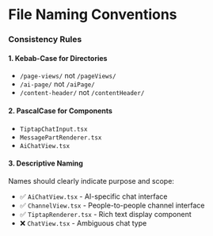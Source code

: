 # File Naming Conventions

### Consistency Rules

#### 1. Kebab-Case for Directories
- `/page-views/` not `/pageViews/`
- `/ai-page/` not `/aiPage/`
- `/content-header/` not `/contentHeader/`

#### 2. PascalCase for Components
- `TiptapChatInput.tsx`
- `MessagePartRenderer.tsx`
- `AiChatView.tsx`

#### 3. Descriptive Naming
Names should clearly indicate purpose and scope:
- ✅ `AiChatView.tsx` - AI-specific chat interface
- ✅ `ChannelView.tsx` - People-to-people channel interface
- ✅ `TiptapRenderer.tsx` - Rich text display component
- ❌ `ChatView.tsx` - Ambiguous chat type